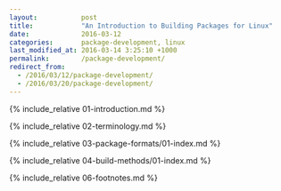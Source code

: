 ```yaml
---
layout:           post
title:            "An Introduction to Building Packages for Linux"
date:             2016-03-12
categories:       package-development, linux
last_modified_at: 2016-03-14 3:25:10 +1000
permalink:        /package-development/
redirect_from:  
  - /2016/03/12/package-development/  
  - /2016/03/20/package-development/
---
```


{% include_relative 01-introduction.md %}

{% include_relative 02-terminology.md %}

{% include_relative 03-package-formats/01-index.md %}

{% include_relative 04-build-methods/01-index.md %}

{% include_relative 06-footnotes.md %}
